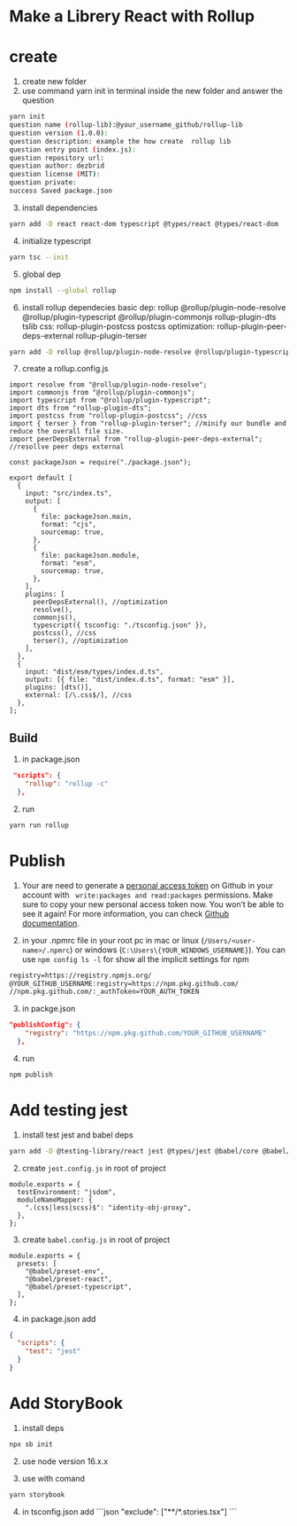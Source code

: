 # Make a Librery React with Rollup

# create

1. create new folder
2. use command yarn init in terminal inside the new folder and answer the question

```bash
yarn init
question name (rollup-lib):@your_username_github/rollup-lib
question version (1.0.0):
question description: example the how create  rollup lib
question entry point (index.js):
question repository url:
question author: dezbrid
question license (MIT):
question private:
success Saved package.json
```

3. install dependencies

```bash
yarn add -D react react-dom typescript @types/react @types/react-dom
```

4. initialize typescript

```bash
yarn tsc --init
```

5. global dep

```bash
npm install --global rollup
```

6. install rollup dependecies
   basic dep:
   rollup @rollup/plugin-node-resolve @rollup/plugin-typescript @rollup/plugin-commonjs rollup-plugin-dts tslib
   css:
   rollup-plugin-postcss postcss
   optimization:
   rollup-plugin-peer-deps-external rollup-plugin-terser

```bash
yarn add -D rollup @rollup/plugin-node-resolve @rollup/plugin-typescript @rollup/plugin-commonjs rollup-plugin-dts tslib rollup-plugin-postcss postcss rollup-plugin-peer-deps-external rollup-plugin-terser
```

7. create a rollup.config.js

```tsx
import resolve from "@rollup/plugin-node-resolve";
import commonjs from "@rollup/plugin-commonjs";
import typescript from "@rollup/plugin-typescript";
import dts from "rollup-plugin-dts";
import postcss from "rollup-plugin-postcss"; //css
import { terser } from "rollup-plugin-terser"; //minify our bundle and reduce the overall file size.
import peerDepsExternal from "rollup-plugin-peer-deps-external"; //resollve peer deps external

const packageJson = require("./package.json");

export default [
  {
    input: "src/index.ts",
    output: [
      {
        file: packageJson.main,
        format: "cjs",
        sourcemap: true,
      },
      {
        file: packageJson.module,
        format: "esm",
        sourcemap: true,
      },
    ],
    plugins: [
      peerDepsExternal(), //optimization
      resolve(),
      commonjs(),
      typescript({ tsconfig: "./tsconfig.json" }),
      postcss(), //css
      terser(), //optimization
    ],
  },
  {
    input: "dist/esm/types/index.d.ts",
    output: [{ file: "dist/index.d.ts", format: "esm" }],
    plugins: [dts()],
    external: [/\.css$/], //css
  },
];
```

## Build

1. in package.json

```json
 "scripts": {
    "rollup": "rollup -c"
  },
```

2. run

```bash
yarn run rollup
```

# Publish

1. Your are need to generate a [personal access token](https://github.com/settings/tokens/new) on Github in your account with ` write:packages and read:packages` permissions. Make sure to copy your new personal access token now. You won’t be able to see it again! For more information, you can check [Github documentation](https://docs.github.com/en/github/authenticating-to-github/creating-a-personal-access-token).

2. in your .npmrc file in your root pc in mac or linux (`/Users/<user-name>/.npmrc`) or windows (`C:\Users\{YOUR_WINDOWS_USERNAME}`). You can use `npm config ls -l` for show all the implicit settings for npm

```txt
registry=https://registry.npmjs.org/
@YOUR_GITHUB_USERNAME:registry=https://npm.pkg.github.com/
//npm.pkg.github.com/:_authToken=YOUR_AUTH_TOKEN
```

3.  in packge.json

```json
"publishConfig": {
    "registry": "https://npm.pkg.github.com/YOUR_GITHUB_USERNAME"
  },
```

4. run

```bash
npm publish
```

# Add testing jest

1. install test jest and babel deps

```bash
yarn add -D @testing-library/react jest @types/jest @babel/core @babel/preset-env @babel/preset-react @babel/preset-typescript babel-jest identity-obj-proxy
```

2. create `jest.config.js` in root of project

```tsx
module.exports = {
  testEnvironment: "jsdom",
  moduleNameMapper: {
    ".(css|less|scss)$": "identity-obj-proxy",
  },
};
```

3. create `babel.config.js` in root of project

```tsx
module.exports = {
  presets: [
    "@babel/preset-env",
    "@babel/preset-react",
    "@babel/preset-typescript",
  ],
};
```

4. in package.json add

```json
{
  "scripts": {
    "test": "jest"
  }
}
```

# Add StoryBook

1. install deps

```bash
npx sb init
```

2. use node version 16.x.x

3. use with comand

```bash
yarn storybook
```

4. in tsconfig.json add
   ´´´json
   "exclude": ["**/*.stories.tsx"]
   ´´´
